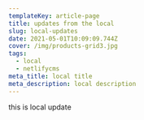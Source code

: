 ```yaml
---
templateKey: article-page
title: updates from the local
slug: local-updates
date: 2021-05-01T10:09:09.744Z
cover: /img/products-grid3.jpg
tags:
  - local
  - netlifycms
meta_title: local title
meta_description: local description
---
```

this is local update